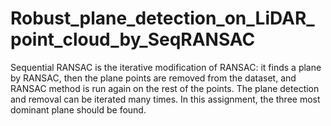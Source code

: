 # Robust_plane_detection_on_LiDAR_point_cloud_by_SeqRANSAC
Sequential RANSAC is the iterative modification of RANSAC: it finds a plane by RANSAC, then the plane points are removed from the dataset, and RANSAC method is run again on the rest of the points. The plane detection and removal can be iterated many times. In this assignment, the three most dominant plane should be found. 
